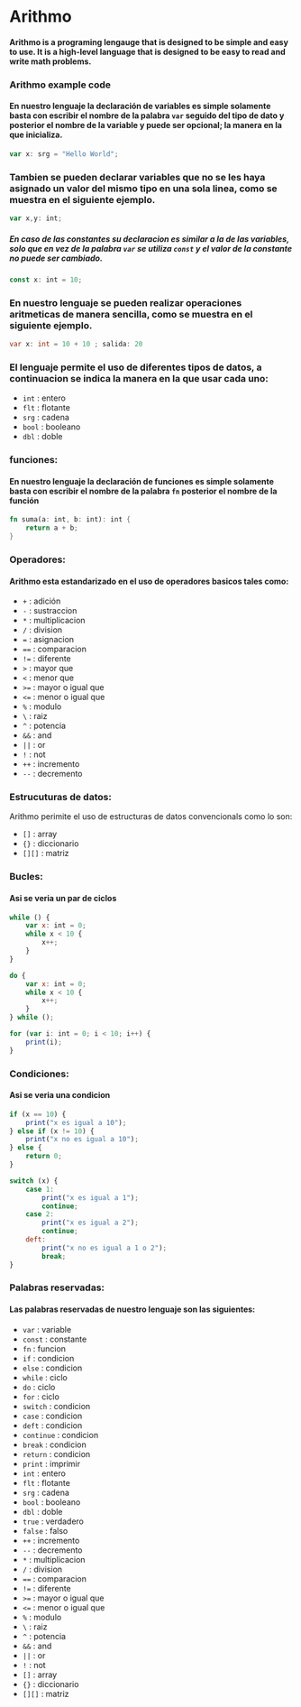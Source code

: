 # Arithmo 

#### Arithmo is a programing lengauge that is designed to be simple and easy to use. It is a high-level language that is designed to be easy to read and write math problems. 

### Arithmo example code
#### En nuestro lenguaje la declaración de variables es simple solamente basta con escribir el nombre de la palabra `var` seguido del tipo de dato  y posterior el nombre de la variable y puede ser opcional; la manera en la que inicializa.
```javascript
var x: srg = "Hello World"; 
```
### Tambien se pueden declarar variables que no se les haya asignado un valor del mismo tipo en una sola linea, como se muestra en el siguiente ejemplo.
```javascript
var x,y: int;
```

##### En caso de las constantes su declaracion es similar a la de las variables, solo que en vez de la palabra `var` se utiliza `const` y el valor de la constante no puede ser cambiado.
```javascript
const x: int = 10;
```
### En nuestro lenguaje se pueden realizar operaciones aritmeticas de manera sencilla, como se muestra en el siguiente ejemplo.
```java
var x: int = 10 + 10 ; salida: 20 
```
### El lenguaje permite el uso de diferentes tipos de datos, a continuacion se indica la manera en la que usar cada uno:
* `int` : entero
* `flt` : flotante
* `srg` : cadena
* `bool` : booleano
* `dbl` : doble 

### funciones:
#### En nuestro lenguaje la declaración de funciones es simple solamente basta con escribir el nombre de la palabra `fn` posterior el nombre de la función
```rust
fn suma(a: int, b: int): int {
    return a + b;
}
```
### Operadores: 
#### Arithmo esta estandarizado en el uso de operadores basicos tales como: 
* `+` : adición
* `-` : sustraccion 
* `*` : multiplicacion
* `/` : division
* `=` : asignacion
* `==` : comparacion
* `!=` : diferente
* `>` : mayor que
* `<` : menor que
* `>=` : mayor o igual que
* `<=` : menor o igual que
* `%` : modulo
* `\` : raiz
* `^` : potencia 
* `&&` : and
* `||` : or
* `!` : not
* `++` : incremento
* `--` : decremento


###  Estrucuturas de datos:
Arithmo perimite el uso de estructuras de datos convencionals como lo son:
* `[]` : array 
* `{}` : diccionario
* `[][]` : matriz

### Bucles:
#### Asi se veria un par de ciclos
```javascript
while () {
    var x: int = 0;
    while x < 10 {
        x++;
    }
}

do {
    var x: int = 0;
    while x < 10 {
        x++;
    }
} while ();

for (var i: int = 0; i < 10; i++) {
    print(i);
}
```

### Condiciones:
#### Asi se veria una condicion
```javascript
if (x == 10) {
    print("x es igual a 10");
} else if (x != 10) {
    print("x no es igual a 10");
} else {
    return 0;
}

switch (x) {
    case 1:
        print("x es igual a 1");
        continue;
    case 2:
        print("x es igual a 2");
        continue;
    deft:
        print("x no es igual a 1 o 2");
        break;
}
```

### Palabras reservadas:
#### Las palabras reservadas de nuestro lenguaje son las siguientes:
* `var` : variable
* `const` : constante
* `fn` : funcion
* `if` : condicion
* `else` : condicion
* `while` : ciclo
* `do` : ciclo
* `for` : ciclo
* `switch` : condicion
* `case` : condicion
* `deft` : condicion
* `continue` : condicion
* `break` : condicion
* `return` : condicion
* `print` : imprimir
* `int` : entero
* `flt` : flotante
* `srg` : cadena
* `bool` : booleano
* `dbl` : doble
* `true` : verdadero
* `false` : falso
* `++` : incremento
* `--` : decremento
* `*` : multiplicacion
* `/` : division
* `==` : comparacion
* `!=` : diferente
* `>=` : mayor o igual que
* `<=` : menor o igual que
* `%` : modulo
* `\` : raiz
* `^` : potencia
* `&&` : and
* `||` : or
* `!` : not
* `[]` : array
* `{}` : diccionario
* `[][]` : matriz